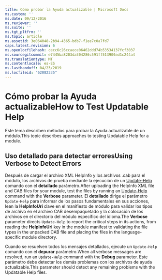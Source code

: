 ```yaml
---
title: Cómo probar la Ayuda actualizable | Microsoft Docs
ms.custom: ''
ms.date: 09/12/2016
ms.reviewer: ''
ms.suite: ''
ms.tgt_pltfrm: ''
ms.topic: article
ms.assetid: 3e064048-2b94-4365-bdb7-f1ee7c0a7fd7
caps.latest.revision: 6
ms.openlocfilehash: cecc6c26ccaece06462ddd74b53534137fcf3037
ms.sourcegitcommit: e7445ba8203da304286c591ff513900ad1c244a4
ms.translationtype: MT
ms.contentlocale: es-ES
ms.lasthandoff: 04/23/2019
ms.locfileid: "62082335"
---
```

# <a name="how-to-test-updatable-help"></a><span data-ttu-id="1432a-102">Cómo probar la Ayuda actualizable</span><span class="sxs-lookup"><span data-stu-id="1432a-102">How to Test Updatable Help</span></span>

<span data-ttu-id="1432a-103">Este tema describen métodos para probar la Ayuda actualizable de un módulo.</span><span class="sxs-lookup"><span data-stu-id="1432a-103">This topic describes approaches to testing Updatable Help for a module.</span></span>

## <a name="using-verbose-to-detect-errors"></a><span data-ttu-id="1432a-104">Uso detallado para detectar errores</span><span class="sxs-lookup"><span data-stu-id="1432a-104">Using Verbose to Detect Errors</span></span>

<span data-ttu-id="1432a-105">Después de cargar el archivo XML HelpInfo y los archivos .cab para el módulo, los archivos de prueba mediante la ejecución de un [Update-Help](/powershell/module/Microsoft.PowerShell.Core/Update-Help) comando con el **detallado** parámetro.</span><span class="sxs-lookup"><span data-stu-id="1432a-105">After uploading the HelpInfo XML file and CAB files for your module, test the files by running an [Update-Help](/powershell/module/Microsoft.PowerShell.Core/Update-Help) command with the **Verbose** parameter.</span></span> <span data-ttu-id="1432a-106">El **detallado** dirige el parámetro `Update-Help` para informar de los pasos fundamentales en sus acciones, lean la **HelpInfoUri** clave en el manifiesto de módulo para validar los tipos de archivo en el archivo CAB desempaquetado y la colocación de los archivos en el directorio del módulo específico del idioma.</span><span class="sxs-lookup"><span data-stu-id="1432a-106">The **Verbose** parameter directs `Update-Help` to report the critical steps in its actions, from reading the **HelpInfoUri** key in the module manifest to validating the file types in the unpacked CAB file and placing the files in the language-specific module directory.</span></span>

<span data-ttu-id="1432a-107">Cuando se resuelven todos los mensajes detallados, ejecute un `Update-Help` comando con el **depurar** parámetro.</span><span class="sxs-lookup"><span data-stu-id="1432a-107">When all verbose messages are resolved, run an `Update-Help` command with the **Debug** parameter.</span></span> <span data-ttu-id="1432a-108">Este parámetro debe detectar los demás problemas con los archivos de ayuda actualizable.</span><span class="sxs-lookup"><span data-stu-id="1432a-108">This parameter should detect any remaining problems with the Updatable Help files.</span></span>